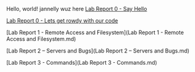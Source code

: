 Hello, world!
jannelly wuz here
[Lab Report 0 - Say Hello](https://github.com/j6villanueva/cse15l-lab-reports/blob/main/lab-report-1-week-0.md) 

[Lab Report 0 - Lets get rowdy with our code](https://github.com/j6villanueva/cse15l-lab-reports/blob/main/test.md)

[Lab Report 1 - Remote Access and Filesystem](Lab Report 1 - Remote Access and Filesystem.md)

[Lab Report 2 – Servers and Bugs](Lab Report 2 – Servers and Bugs.md)

[Lab Report 3 - Commands](Lab Report 3 - Commands.md)

